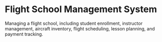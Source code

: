 # Flight School Management System
Managing a flight school, including student enrollment, instructor management, aircraft inventory, flight scheduling, lesson planning, and payment tracking.
